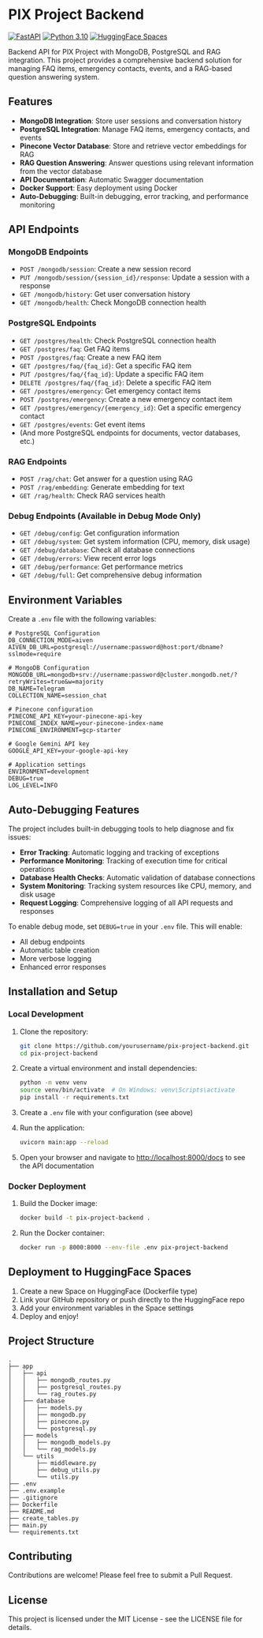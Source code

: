 # PIX Project Backend

[![FastAPI](https://img.shields.io/badge/FastAPI-0.104.1-009688?style=flat&logo=fastapi&logoColor=white)](https://fastapi.tiangolo.com/)
[![Python 3.10](https://img.shields.io/badge/Python-3.10-3776AB?style=flat&logo=python&logoColor=white)](https://www.python.org/)
[![HuggingFace Spaces](https://img.shields.io/badge/HuggingFace-Spaces-yellow?style=flat&logo=huggingface&logoColor=white)](https://huggingface.co/spaces)

Backend API for PIX Project with MongoDB, PostgreSQL and RAG integration. This project provides a comprehensive backend solution for managing FAQ items, emergency contacts, events, and a RAG-based question answering system.

## Features

- **MongoDB Integration**: Store user sessions and conversation history
- **PostgreSQL Integration**: Manage FAQ items, emergency contacts, and events
- **Pinecone Vector Database**: Store and retrieve vector embeddings for RAG
- **RAG Question Answering**: Answer questions using relevant information from the vector database
- **API Documentation**: Automatic Swagger documentation
- **Docker Support**: Easy deployment using Docker
- **Auto-Debugging**: Built-in debugging, error tracking, and performance monitoring

## API Endpoints

### MongoDB Endpoints

- `POST /mongodb/session`: Create a new session record
- `PUT /mongodb/session/{session_id}/response`: Update a session with a response
- `GET /mongodb/history`: Get user conversation history
- `GET /mongodb/health`: Check MongoDB connection health

### PostgreSQL Endpoints

- `GET /postgres/health`: Check PostgreSQL connection health
- `GET /postgres/faq`: Get FAQ items
- `POST /postgres/faq`: Create a new FAQ item
- `GET /postgres/faq/{faq_id}`: Get a specific FAQ item
- `PUT /postgres/faq/{faq_id}`: Update a specific FAQ item
- `DELETE /postgres/faq/{faq_id}`: Delete a specific FAQ item
- `GET /postgres/emergency`: Get emergency contact items
- `POST /postgres/emergency`: Create a new emergency contact item
- `GET /postgres/emergency/{emergency_id}`: Get a specific emergency contact
- `GET /postgres/events`: Get event items
- (And more PostgreSQL endpoints for documents, vector databases, etc.)

### RAG Endpoints

- `POST /rag/chat`: Get answer for a question using RAG
- `POST /rag/embedding`: Generate embedding for text
- `GET /rag/health`: Check RAG services health

### Debug Endpoints (Available in Debug Mode Only)

- `GET /debug/config`: Get configuration information
- `GET /debug/system`: Get system information (CPU, memory, disk usage)
- `GET /debug/database`: Check all database connections
- `GET /debug/errors`: View recent error logs
- `GET /debug/performance`: Get performance metrics
- `GET /debug/full`: Get comprehensive debug information

## Environment Variables

Create a `.env` file with the following variables:

```
# PostgreSQL Configuration
DB_CONNECTION_MODE=aiven
AIVEN_DB_URL=postgresql://username:password@host:port/dbname?sslmode=require

# MongoDB Configuration
MONGODB_URL=mongodb+srv://username:password@cluster.mongodb.net/?retryWrites=true&w=majority
DB_NAME=Telegram
COLLECTION_NAME=session_chat

# Pinecone configuration
PINECONE_API_KEY=your-pinecone-api-key
PINECONE_INDEX_NAME=your-pinecone-index-name
PINECONE_ENVIRONMENT=gcp-starter

# Google Gemini API key
GOOGLE_API_KEY=your-google-api-key

# Application settings
ENVIRONMENT=development
DEBUG=true
LOG_LEVEL=INFO
```

## Auto-Debugging Features

The project includes built-in debugging tools to help diagnose and fix issues:

- **Error Tracking**: Automatic logging and tracking of exceptions
- **Performance Monitoring**: Tracking of execution time for critical operations
- **Database Health Checks**: Automatic validation of database connections
- **System Monitoring**: Tracking system resources like CPU, memory, and disk usage
- **Request Logging**: Comprehensive logging of all API requests and responses

To enable debug mode, set `DEBUG=true` in your `.env` file. This will enable:
- All debug endpoints
- Automatic table creation
- More verbose logging
- Enhanced error responses

## Installation and Setup

### Local Development

1. Clone the repository:
   ```bash
   git clone https://github.com/yourusername/pix-project-backend.git
   cd pix-project-backend
   ```

2. Create a virtual environment and install dependencies:
   ```bash
   python -m venv venv
   source venv/bin/activate  # On Windows: venv\Scripts\activate
   pip install -r requirements.txt
   ```

3. Create a `.env` file with your configuration (see above)

4. Run the application:
   ```bash
   uvicorn main:app --reload
   ```

5. Open your browser and navigate to [http://localhost:8000/docs](http://localhost:8000/docs) to see the API documentation

### Docker Deployment

1. Build the Docker image:
   ```bash
   docker build -t pix-project-backend .
   ```

2. Run the Docker container:
   ```bash
   docker run -p 8000:8000 --env-file .env pix-project-backend
   ```

## Deployment to HuggingFace Spaces

1. Create a new Space on HuggingFace (Dockerfile type)
2. Link your GitHub repository or push directly to the HuggingFace repo
3. Add your environment variables in the Space settings
4. Deploy and enjoy!

## Project Structure

```
.
├── app
│   ├── api
│   │   ├── mongodb_routes.py
│   │   ├── postgresql_routes.py
│   │   └── rag_routes.py
│   ├── database
│   │   ├── models.py
│   │   ├── mongodb.py
│   │   ├── pinecone.py
│   │   └── postgresql.py
│   ├── models
│   │   ├── mongodb_models.py
│   │   └── rag_models.py
│   └── utils
│       ├── middleware.py
│       ├── debug_utils.py
│       └── utils.py
├── .env
├── .env.example
├── .gitignore
├── Dockerfile
├── README.md
├── create_tables.py
├── main.py
└── requirements.txt
```

## Contributing

Contributions are welcome! Please feel free to submit a Pull Request.

## License

This project is licensed under the MIT License - see the LICENSE file for details. 